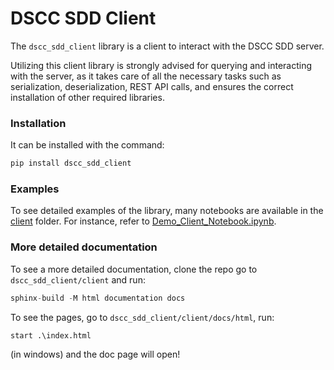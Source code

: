 # DSCC SDD Client

The `dscc_sdd_client` library is a client to interact with the DSCC SDD server.

Utilizing this client library is strongly advised for querying and interacting with the server, as it takes care of all the necessary tasks such as serialization, deserialization, REST API calls, and ensures the correct installation of other required libraries.

### Installation
It can be installed with the command:
```python
pip install dscc_sdd_client
```

### Examples
To see detailed examples of the library, many notebooks are available  in the [client](https://github.com/dscc-admin/dscc_sdd/blob/develop/client) folder. For instance, refer to [Demo_Client_Notebook.ipynb](https://github.com/dscc-admin/dscc_sdd/blob/develop/client/Demo_Client_Notebook.ipynb).


### More detailed documentation
To see a more detailed documentation, clone the repo go to `dscc_sdd_client/client` and run:

```python
sphinx-build -M html documentation docs
```

To see the pages, go to `dscc_sdd_client/client/docs/html`, run:

```
start .\index.html
```
(in windows) and the doc page will open!